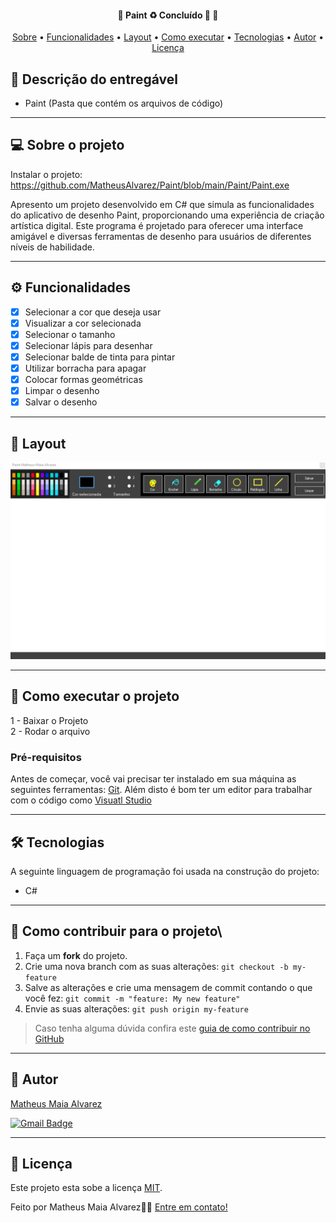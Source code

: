 <h4 align="center"> 
	🚧  Paint ♻️ Concluído 🚀 🚧
</h4>

<p align="center">
 <a href="#-sobre-o-projeto">Sobre</a> •
 <a href="#-funcionalidades">Funcionalidades</a> •
 <a href="#-layout">Layout</a> • 
 <a href="#-como-executar-o-projeto">Como executar</a> • 
 <a href="#-tecnologias">Tecnologias</a> • 
 <a href="#-autor">Autor</a> • 
 <a href="#user-content--licença">Licença</a>
</p>

## 📄 Descrição do entregável

- Paint (Pasta que contém os arquivos de código)

---

## 💻 Sobre o projeto

Instalar o projeto: https://github.com/MatheusAlvarez/Paint/blob/main/Paint/Paint.exe

Apresento um projeto desenvolvido em C# que simula as funcionalidades do aplicativo de desenho Paint, proporcionando uma experiência de criação artística digital. Este programa é projetado para oferecer uma interface amigável e diversas ferramentas de desenho para usuários de diferentes níveis de habilidade.

---

## ⚙️ Funcionalidades

- [x] Selecionar a cor que deseja usar
- [X] Visualizar a cor selecionada
- [X] Selecionar o tamanho
- [X] Selecionar lápis para desenhar
- [X] Selecionar balde de tinta para pintar
- [X] Utilizar borracha para apagar
- [X] Colocar formas geométricas
- [X] Limpar o desenho
- [X] Salvar o desenho

---

## 🎨 Layout

![W](https://github.com/MatheusAlvarez/Paint/blob/main/_assets/paint.png)

---

## 🚀 Como executar o projeto

1 - Baixar o Projeto <br>
2 - Rodar o arquivo

### Pré-requisitos

Antes de começar, você vai precisar ter instalado em sua máquina as seguintes ferramentas:
[Git](https://git-scm.com).
Além disto é bom ter um editor para trabalhar com o código como [Visuatl Studio](https://learn.microsoft.com/pt-br/visualstudio/windows/?view=vs-2022)

---

## 🛠 Tecnologias

A seguinte linguagem de programação foi usada na construção do projeto:

- C#

---

## 💪 Como contribuir para o projeto\

1. Faça um **fork** do projeto.
2. Crie uma nova branch com as suas alterações: `git checkout -b my-feature`
3. Salve as alterações e crie uma mensagem de commit contando o que você fez: `git commit -m "feature: My new feature"`
4. Envie as suas alterações: `git push origin my-feature`
> Caso tenha alguma dúvida confira este [guia de como contribuir no GitHub](./CONTRIBUTING.md)

---

## 🦸 Autor

<a href="https://br.linkedin.com/in/matheus-maia-alvarez-">
Matheus Maia Alvarez</a>
 <br />
 
[![Gmail Badge](https://img.shields.io/badge/-mthalvarez2005@gmail.com-c14438?style=flat-square&logo=Gmail&logoColor=white&link=mailto:mthalvarez2005@gmail.com)](mailto:mthalvarez2005@gmail.com)

---

## 📝 Licença

Este projeto esta sobe a licença [MIT](./LICENSE).

Feito por Matheus Maia Alvarez👋🏽 [Entre em contato!](https://br.linkedin.com/in/matheus-maia-alvarez-)

